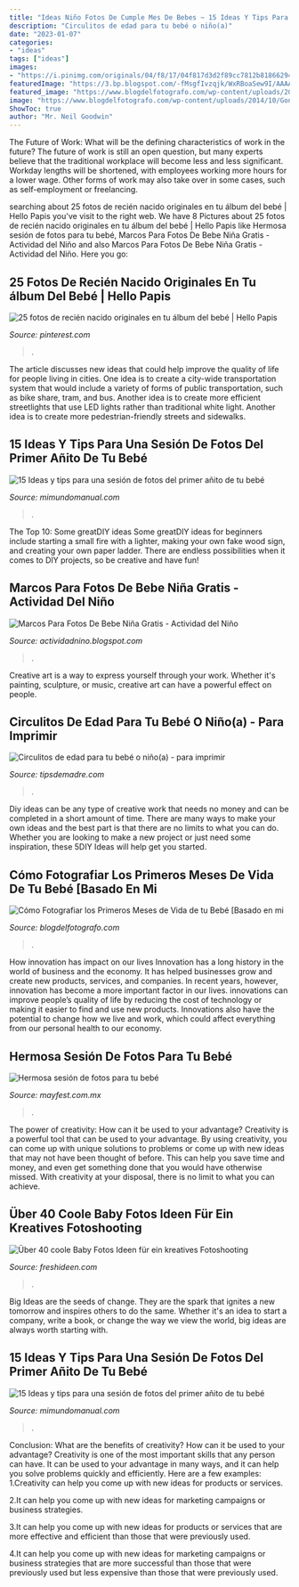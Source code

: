 ```yaml
---
title: "Ideas Niño Fotos De Cumple Mes De Bebes ~ 15 Ideas Y Tips Para Una Sesión De Fotos Del Primer Añito De Tu Bebé"
description: "Circulitos de edad para tu bebé o niño(a)"
date: "2023-01-07"
categories:
- "ideas"
tags: ["ideas"]
images:
- "https://i.pinimg.com/originals/04/f8/17/04f817d3d2f89cc7812b818662947aa9.png"
featuredImage: "https://3.bp.blogspot.com/-fMsgfIvzqjk/WxRBoaSew9I/AAAAAAAA4qw/nLWlybYvg8oG45mh8AVGr2OmfFT6-nmgQCLcBGAs/s1600/ideas-para-tomar-fotos-a-tu-bebe-cumple-mes13.jpg"
featured_image: "https://www.blogdelfotografo.com/wp-content/uploads/2014/10/Gonzalo-Merat.jpg"
image: "https://www.blogdelfotografo.com/wp-content/uploads/2014/10/Gonzalo-Merat.jpg"
ShowToc: true
author: "Mr. Neil Goodwin"
---
```



The Future of Work: What will be the defining characteristics of work in the future?
The future of work is still an open question, but many experts believe that the traditional workplace will become less and less significant. Workday lengths will be shortened, with employees working more hours for a lower wage. Other forms of work may also take over in some cases, such as self-employment or freelancing.

	

		
searching about 25 fotos de recién nacido originales en tu álbum del bebé | Hello Papis you've visit to the right web. We have 8 Pictures about 25 fotos de recién nacido originales en tu álbum del bebé | Hello Papis like Hermosa sesión de fotos para tu bebé, Marcos Para Fotos De Bebe Niña Gratis - Actividad del Niño and also Marcos Para Fotos De Bebe Niña Gratis - Actividad del Niño. Here you go:
		
    
## 25 Fotos De Recién Nacido Originales En Tu álbum Del Bebé | Hello Papis

<img loading=lazy src="https://i.pinimg.com/originals/4f/0d/1e/4f0d1ee38e535adb38a0a783ebf69ccb.jpg" onerror="this.onerror=null;this.src='https://tse1.mm.bing.net/th?id=OIP.oFfrLlX7BztsDuK4-bEiSwHaLH&amp;pid=15.1';" alt="25 fotos de recién nacido originales en tu álbum del bebé | Hello Papis">

_Source: pinterest.com_

>. 

	

The article discusses new ideas that could help improve the quality of life for people living in cities. One idea is to create a city-wide transportation system that would include a variety of forms of public transportation, such as bike share, tram, and bus. Another idea is to create more efficient streetlights that use LED lights rather than traditional white light. Another idea is to create more pedestrian-friendly streets and sidewalks.

    
## 15 Ideas Y Tips Para Una Sesión De Fotos Del Primer Añito De Tu Bebé

<img loading=lazy src="https://3.bp.blogspot.com/-fMsgfIvzqjk/WxRBoaSew9I/AAAAAAAA4qw/nLWlybYvg8oG45mh8AVGr2OmfFT6-nmgQCLcBGAs/s1600/ideas-para-tomar-fotos-a-tu-bebe-cumple-mes13.jpg" onerror="this.onerror=null;this.src='https://tse2.mm.bing.net/th?id=OIP.w_1ozQCPjgl1-0KCSCqByQHaLF&amp;pid=15.1';" alt="15 Ideas y tips para una sesión de fotos del primer añito de tu bebé">

_Source: mimundomanual.com_

>. 

	

The Top 10: Some greatDIY ideas
Some greatDIY ideas for beginners include starting a small fire with a lighter, making your own fake wood sign, and creating your own paper ladder. There are endless possibilities when it comes to DIY projects, so be creative and have fun!

    
## Marcos Para Fotos De Bebe Niña Gratis - Actividad Del Niño

<img loading=lazy src="https://i.pinimg.com/originals/04/f8/17/04f817d3d2f89cc7812b818662947aa9.png" onerror="this.onerror=null;this.src='https://tse2.mm.bing.net/th?id=OIP.oBYRflBVlgiSqRRqVMd59gHaKZ&amp;pid=15.1';" alt="Marcos Para Fotos De Bebe Niña Gratis - Actividad del Niño">

_Source: actividadnino.blogspot.com_

>. 

	

Creative art is a way to express yourself through your work. Whether it's painting, sculpture, or music, creative art can have a powerful effect on people.

    
## Circulitos De Edad Para Tu Bebé O Niño(a) - Para Imprimir

<img loading=lazy src="http://tipsdemadre.com/wp-content/uploads/2015/09/circulo_nina02_meses.jpg" onerror="this.onerror=null;this.src='https://tse2.mm.bing.net/th?id=OIP.KhF5REATEfkEQ5zbY_UfAQHaJl&amp;pid=15.1';" alt="Circulitos de edad para tu bebé o niño(a) - para imprimir">

_Source: tipsdemadre.com_

>. 

	

Diy ideas can be any type of creative work that needs no money and can be completed in a short amount of time. There are many ways to make your own ideas and the best part is that there are no limits to what you can do. Whether you are looking to make a new project or just need some inspiration, these 5DIY Ideas will help get you started.

    
## Cómo Fotografiar Los Primeros Meses De Vida De Tu Bebé [Basado En Mi

<img loading=lazy src="https://www.blogdelfotografo.com/wp-content/uploads/2014/10/Gonzalo-Merat.jpg" onerror="this.onerror=null;this.src='https://tse3.mm.bing.net/th?id=OIP.ffj_5A7y2XJYYPzOeQYItwHaJk&amp;pid=15.1';" alt="Cómo Fotografiar los Primeros Meses de Vida de tu Bebé [Basado en mi">

_Source: blogdelfotografo.com_

>. 

	

How innovation has impact on our lives
Innovation has a long history in the world of business and the economy. It has helped businesses grow and create new products, services, and companies. In recent years, however, innovation has become a more important factor in our lives. innovations can improve people’s quality of life by reducing the cost of technology or making it easier to find and use new products. Innovations also have the potential to change how we live and work, which could affect everything from our personal health to our economy.

    
## Hermosa Sesión De Fotos Para Tu Bebé

<img loading=lazy src="https://1.bp.blogspot.com/-FIZs5s58XqA/XWK1jTrEVMI/AAAAAAAAKzw/1uXPq4aizak-guYGqepBVGUA0Uw4qv_GgCLcBGAs/s1600/4.jpg" onerror="this.onerror=null;this.src='https://tse1.mm.bing.net/th?id=OIP.mL5mR2ZC3B9ybLXE9equuAHaHa&amp;pid=15.1';" alt="Hermosa sesión de fotos para tu bebé">

_Source: mayfest.com.mx_

>. 

	

The power of creativity: How can it be used to your advantage?
Creativity is a powerful tool that can be used to your advantage. By using creativity, you can come up with unique solutions to problems or come up with new ideas that may not have been thought of before. This can help you save time and money, and even get something done that you would have otherwise missed. With creativity at your disposal, there is no limit to what you can achieve.

    
## Über 40 Coole Baby Fotos Ideen Für Ein Kreatives Fotoshooting

<img loading=lazy src="https://freshideen.com/wp-content/uploads/2018/05/baby-fotos-ideen-fotoshooting-ideen-kreativ-lustige-babybilder-seil-springen.jpg" onerror="this.onerror=null;this.src='https://tse2.mm.bing.net/th?id=OIP.V8Jff2fCTX-5i1ESuVD9OQHaFP&amp;pid=15.1';" alt="Über 40 coole Baby Fotos Ideen für ein kreatives Fotoshooting">

_Source: freshideen.com_

>. 

	

Big Ideas are the seeds of change. They are the spark that ignites a new tomorrow and inspires others to do the same. Whether it's an idea to start a company, write a book, or change the way we view the world, big ideas are always worth starting with.

    
## 15 Ideas Y Tips Para Una Sesión De Fotos Del Primer Añito De Tu Bebé

<img loading=lazy src="https://3.bp.blogspot.com/-A4C2xQk0Xyo/WxRBo4v36oI/AAAAAAAA4q0/zqQe5L5eSko_pONc46fj45Dvzsx0w0UFwCLcBGAs/s1600/ideas-para-tomar-fotos-a-tu-bebe-cumple-mes14.jpg" onerror="this.onerror=null;this.src='https://tse1.mm.bing.net/th?id=OIP.l3oGPPNBRTLi3tUT1RBeIgHaLN&amp;pid=15.1';" alt="15 Ideas y tips para una sesión de fotos del primer añito de tu bebé">

_Source: mimundomanual.com_

>. 

	

Conclusion: What are the benefits of creativity? How can it be used to your advantage?
Creativity is one of the most important skills that any person can have. It can be used to your advantage in many ways, and it can help you solve problems quickly and efficiently. Here are a few examples: 
1.Creativity can help you come up with new ideas for products or services.

2.It can help you come up with new ideas for marketing campaigns or business strategies.

3.It can help you come up with new ideas for products or services that are more effective and efficient than those that were previously used.

4.It can help you come up with new ideas for marketing campaigns or business strategies that are more successful than those that were previously used but less expensive than those that were previously used.

